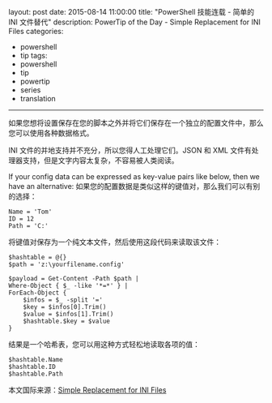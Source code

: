 layout: post
date: 2015-08-14 11:00:00
title: "PowerShell 技能连载 - 简单的 INI 文件替代"
description: PowerTip of the Day - Simple Replacement for INI Files
categories:
- powershell
- tip
tags:
- powershell
- tip
- powertip
- series
- translation
---
如果您想将设置保存在您的脚本之外并将它们保存在一个独立的配置文件中，那么您可以使用各种数据格式。

INI 文件的并地支持并不充分，所以您得人工处理它们。JSON 和 XML 文件有处理器支持，但是文字内容太复杂，不容易被人类阅读。

If your config data can be expressed as key-value pairs like below, then we have an alternative:
如果您的配置数据是类似这样的键值对，那么我们可以有别的选择：

```text
Name = 'Tom'
ID = 12
Path = 'C:'
```

将键值对保存为一个纯文本文件，然后使用这段代码来读取该文件：

    $hashtable = @{}
    $path = 'z:\yourfilename.config'
    
    $payload = Get-Content -Path $path |
    Where-Object { $_ -like '*=*' } |
    ForEach-Object {
        $infos = $_ -split '='
        $key = $infos[0].Trim()
        $value = $infos[1].Trim()
        $hashtable.$key = $value
    }

结果是一个哈希表，您可以用这种方式轻松地读取各项的值：

    $hashtable.Name
    $hashtable.ID
    $hashtable.Path

<!--more-->
本文国际来源：[Simple Replacement for INI Files](http://community.idera.com/powershell/powertips/b/tips/posts/simple-replacement-for-ini-files)

